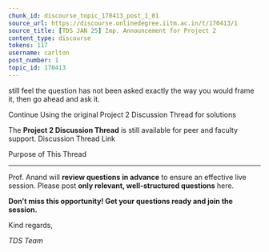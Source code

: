 ```yaml
---
chunk_id: discourse_topic_170413_post_1_01
source_url: https://discourse.onlinedegree.iitm.ac.in/t/170413/1
source_title: [TDS JAN 25] Imp. Announcement for Project 2
content_type: discourse
tokens: 117
username: carlton
post_number: 1
topic_id: 170413
---
```


 still feel the question has not been asked exactly the way you would frame it, then go ahead and ask it.

Continue Using the original Project 2 Discussion Thread for solutions

The **Project 2 Discussion Thread** is still available for peer and faculty support.
 Discussion Thread Link

Purpose of This Thread

---

Prof. Anand will **review questions in advance** to ensure an effective live session.
Please post **only relevant, well-structured questions** here.

**Don’t miss this opportunity! Get your questions ready and join the session.**

Kind regards,

*TDS Team*
